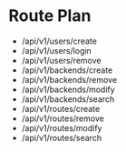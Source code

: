 # Route Plan
- /api/v1/users/create
- /api/v1/users/login
- /api/v1/users/remove
- /api/v1/backends/create
- /api/v1/backends/remove
- /api/v1/backends/modify
- /api/v1/backends/search
- /api/v1/routes/create
- /api/v1/routes/remove
- /api/v1/routes/modify
- /api/v1/routes/search